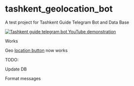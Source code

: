 # tashkent_geolocation_bot
A test project for Tashkent Guide Telegram Bot and Data Base

[![Tashkent guide telegram bot YouTube demonstration](https://img.youtube.com/vi/v6Rv281E74k/0.jpg)](https://youtube.com/shorts/v6Rv281E74k)

Works

Geo [location button](https://dev.to/antonov_mike/request-location-and-telegram-bot-4emk) now works

TODO:

Update DB

Format messages

